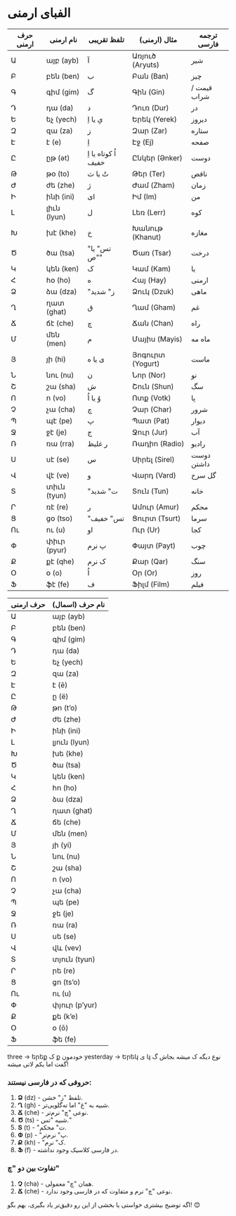 
# الفبای ارمنی

| حرف ارمنی | نام ارمنی   | تلفظ تقریبی         | مثال (ارمنی)     | ترجمه فارسی |
| --------- | ----------- | ------------------- | ---------------- | ----------- |
| Ա         | այբ (ayb)   | آ                   | Առյուծ (Aryuts)  | شیر         |
| Բ         | բեն (ben)   | ب                   | Բան (Ban)        | چیز         |
| Գ         | գիմ (gim)   | گ                   | Գին (Gin)        | قیمت / شراب |
| Դ         | դա (da)     | د                   | Դուռ (Dur)       | در          |
| Ե         | եչ (yech)   | یِ یا اِ            | Երեկ (Yerek)     | دیروز       |
| Զ         | զա (za)     | ز                   | Զար (Zar)        | ستاره       |
| Է         | է (e)       | اِ                  | Էջ (Ej)          | صفحه        |
| Ը         | ըթ (ət)     | اُ کوتاه یا اِ خفیف | Ընկեր (Ənker)    | دوست        |
| Թ         | թօ (to)     | تُ یا ث             | Թեր (Ter)        | ناقص        |
| Ժ         | ժե (zhe)    | ژ                   | Ժամ (Zham)       | زمان        |
| Ի         | ինի (ini)   | ای                  | Իմ (Im)          | من          |
| Լ         | լիւն (lyun) | ل                   | Լեռ (Lerr)       | کوه         |
| Խ         | խէ (khe)    | خ                   | Խանութ (Khanut)  | مغازه       |
| Ծ         | ծա (tsa)    | "تس" یا "ص"         | Ծառ (Tsar)       | درخت        |
| Կ         | կեն (ken)   | ک                   | Կամ (Kam)        | یا          |
| Հ         | հօ (ho)     | ه                   | Հայ (Hay)        | ارمنی       |
| Ձ         | ձա (dza)    | "ز" شدید            | Ձուկ (Dzuk)      | ماهی        |
| Ղ         | ղատ (ghat)  | ق                   | Ղամ (Gham)       | غم          |
| Ճ         | ճէ (che)    | چ                   | Ճան (Chan)       | راه         |
| Մ         | մեն (men)   | م                   | Մայիս (Mayis)    | ماه مه      |
| Յ         | յի (hi)     | ی یا ه              | Յոգուրտ (Yogurt) | ماست        |
| Ն         | նու (nu)    | ن                   | Նոր (Nor)        | نو          |
| Շ         | շա (sha)    | ش                   | Շուն (Shun)      | سگ          |
| Ո         | ո (vo)      | وُ یا اُ            | Ոտք (Votk)       | پا          |
| Չ         | չա (cha)    | چ                   | Չար (Char)       | شرور        |
| Պ         | պէ (pe)     | پ                   | Պատ (Pat)        | دیوار       |
| Ջ         | ջէ (je)     | ج                   | Ջուր (Jur)       | آب          |
| Ռ         | ռա (rra)    | ر غلیظ              | Ռադիո (Radio)    | رادیو       |
| Ս         | սէ (se)     | س                   | Սիրել (Sirel)    | دوست داشتن  |
| Վ         | վէ (ve)     | و                   | Վարդ (Vard)      | گل سرخ      |
| Տ         | տիւն (tyun) | "ت" شدید            | Տուն (Tun)       | خانه        |
| Ր         | ռէ (re)     | ر                   | Ամուր (Amur)     | محکم        |
| Ց         | ցօ (tso)    | "تس" خفیف           | Ցուրտ (Tsurt)    | سرما        |
| Ու        | ու (u)      | او                  | Ուր (Ur)         | کجا         |
| Փ         | փիւր (pyur) | پ نرم               | Փայտ (Payt)      | چوب         |
| Ք         | քէ (qhe)    | ک نرم               | Քար (Qar)        | سنگ         |
| Օ         | օ (o)       | اُ                  | Օր (Or)          | روز         |
| Ֆ         | ֆէ (fe)     | ف                   | Ֆիլմ (Film)      | فیلم        |

| حرف ارمنی | نام حرف (اسمال) |
| --------- | --------------- |
| Ա         | այբ (ayb)       |
| Բ         | բեն (ben)       |
| Գ         | գիմ (gim)       |
| Դ         | դա (da)         |
| Ե         | եչ (yech)       |
| Զ         | զա (za)         |
| Է         | է (ē)           |
| Ը         | ը (ë)           |
| Թ         | թո (t’o)        |
| Ժ         | ժե (zhe)        |
| Ի         | ինի (ini)       |
| Լ         | լյուն (lyun)    |
| Խ         | խե (khe)        |
| Ծ         | ծա (tsa)        |
| Կ         | կեն (ken)       |
| Հ         | հո (ho)         |
| Ձ         | ձա (dza)        |
| Ղ         | ղատ (ghat)      |
| Ճ         | ճե (che)        |
| Մ         | մեն (men)       |
| Յ         | յի (yi)         |
| Ն         | նու (nu)        |
| Շ         | շա (sha)        |
| Ո         | ո (vo)          |
| Չ         | չա (cha)        |
| Պ         | պե (pe)         |
| Ջ         | ջե (je)         |
| Ռ         | ռա (ra)         |
| Ս         | սե (se)         |
| Վ         | վև (vev)        |
| Տ         | տյուն (tyun)    |
| Ր         | րե (re)         |
| Ց         | ցո (ts’o)       |
| Ու        | ու (u)          |
| Փ         | փյուր (p’yur)   |
| Ք         | քե (k’e)        |
| Օ         | օ (ō)           |
| Ֆ         | ֆե (fe)         |



three -> երեք
ک ք خودمون
yesterday -> Երեկ
ی կ نوع دیگه ک میشه بجاش گ گفت اما یکم لاتی میشه!

### حروفی که در فارسی نیستند:

1. **Ձ** (dz) - تلفظ "ز" خشن.
2. **Ղ** (gh) - شبیه به "غ" اما ته‌گلویی‌تر.
3. **Ճ** (che) - نوعی "چ" نرم‌تر.
4. **Ծ** (ts) - شبیه "تس."
5. **Տ** (t) - "ت" محکم.
6. **Փ** (p) - "پ" نرم‌تر.
7. **Ք** (kh) - "ک" نرم.
8. **Ֆ** (f) - در فارسی کلاسیک وجود نداشته.

### تفاوت بین دو "چ"

1. **Չ** (cha) - همان "چ" معمولی.
2. **Ճ** (che) - نوعی "چ" نرم و متفاوت که در فارسی وجود ندارد.

اگه توضیح بیشتری خواستی یا بخشی از این رو دقیق‌تر یاد بگیری، بهم بگو! 😊

